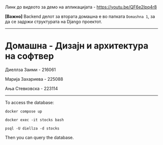 Линк до видеото за демо на апликацијата - https://youtu.be/QF6e2lpq4r8

**[Важно]** Backend делот за втората домашна е во папката ```Domashna 1```, за да се задржи структурата на Django проектот. 
<hr />

<h1>Домашна - Дизаjн и архитектура на софтвер</h1>


Диеллза Заими	-	216061			

Марија Захариева - 225088

Ања Стевковска -  223114
<hr /?
You can see the saved data through the Django Admin Panel.
<hr />
To access the database: 

```docker compose up```

```docker exec -it stocks bash```

```psql -U diellza -d stocks```

Then you can query the database.



